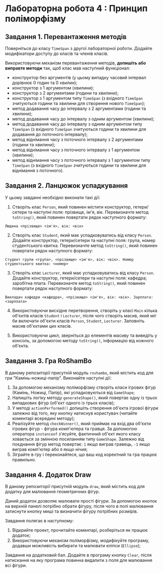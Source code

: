 # Лабораторна робота 4 : Принцип поліморфізму

## Завдання 1. Перевантаження методів

Поверніться до класу `TimeSpan` з другої лабораторної роботи. Додайте модифікатори доступу до класів та членів класів.

Використовуючи механізм перевантаження методів, **допишіть або виправте методи** так, щоб клас мав наступний функціонал:

- конструктор без аргументів (у цьому випадку часовий інтервал дорівнює 0 годин та 0 хвилин);
- конструктор з 1 аргументом (хвилини);
- конструктор з 2 аргументами (години та хвилини);
- конструктор з 1 аргументом типу `TimeSpan` (з вхідного `TimeSpan` зчитуються години та хвилини для створення нового `TimeSpan`);
- метод додавання часу до інтервалу з 2 аргументами (години та хвилини);
- метод додавання часу до інтервалу з одним аргументом (хвилини);
- метод додавання часу до інтервалу з одним аргументом типу `TimeSpan` (з вхідного `TimeSpan` зчитуються години та хвилини для додавання до поточного інтервалу);
- метод віднімання часу з поточного інтервалу з 2 аргументами (години та хвилини);
- метод віднімання часу з поточного інтервалу з 1 аргументом (хвилини);
- метод віднімання часу з поточного інтервалу з 1 аргументом типу `TimeSpan` (з вхідного `TimeSpan` зчитуються години та хвилини для віднімання з поточного).

## Завдання 2. Ланцюжок успадкування

У цьому завданні необхідно виконати такі дії:

1. Створіть клас `Person`, який повинен містити конструктор, гетери/сетери та наступні поля: прізвище, ім'я, вік. Перевизначте метод `toString()`, який повинен повертати рядок наступного формату:

```Людина <прізвище> <ім'я>, вік: <вік>```

2. Створіть клас `Student`, який має успадковуватись від класу `Person`. Додайте конструктор, гетери/сетери та наступні поля: група, номер студентського квитка. Перевизначте метод `toString()`, який повинен повертати рядок наступного формату:

```Студент групи <група>, <прізвище> <ім'я>, вік: <вік>. Номер студентського квитка: <номер>```

3. Створіть клас `Lecturer`, який має успадковуватись від класу `Person`. Додайте конструктор, гетери/сетери та наступні поля: кафедра; заробітна плата. Перевизначте метод `toString()`, який повинен повертати рядок наступного формату:

```Викладач кафедри <кафедра>, <прізвище> <ім'я>, вік: <вік>. Зарплата: <зарплата>```

4. Використовуючи висхідне перетворення, створіть у класі `Main` кілька об'єктів класів `Student` і `Lecturer`, після чого створіть масив, який міг би включати об'єкти класів `Person`, `Student`, `Lecturer`. Заповніть масив об'єктами цих класів.

5. Використовуючи цикл, зверніться до елементів масиву та виведіть у консоль, за допомогою методу `toString()`, інформацію від кожного об'єкта.

## Завдання 3. Гра RoShamBo

В даному репозиторії присутній модуль `roshambo`, який містить код для гри "Камінь-ножиці-папір". Виконайте наступні дії:

1. За допомогою механізму поліморфізму створіть класи ігрових фігур (Камінь, Ножиці, Папір), які успадковуються від `GameShape`;
2. Напишіть логіку методу `generateShape()`, який повертає одну із трьох випадкових фігур (об'єкт одного із трьох класів);
3. У методі `actionPerformed()` допишіть створення об'єкта ігрової фігури залежно від того, яку кнопку натиснув користувач (читайте коментарі всередині методу);
4. Реалізуйте метод `checkWinner()`, який приймає на вхід два об'єкти ігрових фігур - фігура комп'ютера та гравця. За допомогою оператора `instanceof` з'ясуйте, фактичний об'єкт якого класу ховається за змінною посиланням типу `GameShape`. Залежно від поєднання фігур метод повертає: `1` якщо виграв гравець, `-1` якщо виграв комп'ютер або `0` якщо нічия;
5. Зіграйте в гру і переконайтеся, що ваш код коректний та гра працює правильно.

## Завдання 4. Додаток Draw

В даному репозиторії присутній модуль `draw`, який містить код для додатку для малювання геометричних фігур.

Даний додаток дозволяє малювати прості фігури. За допомогою кнопок на верхній панелі потрібно обрати фігуру, після чого в полі малювання затиснути кнопку миші та визначити фігуру потрібних розмірів.

Завдання полягає в наступному:

1. Відкрийте проект, прочитайте коментарі, розберіться як працює додаток;
2. Використовуючи механізм поліморфізму, модифікуйте програму, додавши можливість вибирати та малювати еліпси (`Ellipse`);

Завдання на додатковий бал. Додайте в програму кнопку `Clear`, після натискання на яку програма повинна видалити з поля для малювання всі фігури.
